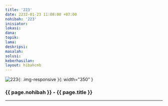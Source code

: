 ```yaml
---
title: '223'
date: 2232-01-23 11:08:00 +07:00
nohibah: '223'
inisiator:
lokasi:
dana:
topik:
lama:
deskripsi:
masalah:
solusi:
keberhasilan:
layout: hibahcmb
---
```


![223](/static/img/hibahcmb/223.png){: .img-responsive }{: width="350" }

### {{ page.nohibah }} - {{ page.title }}

---
